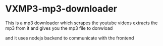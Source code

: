 # VXMP3-mp3-downloader
This is a mp3 downloader which scrapes the youtube videos extracts the mp3 from it and gives you the mp3 file to donwload

and it uses nodejs backend to communicate with the frontend
